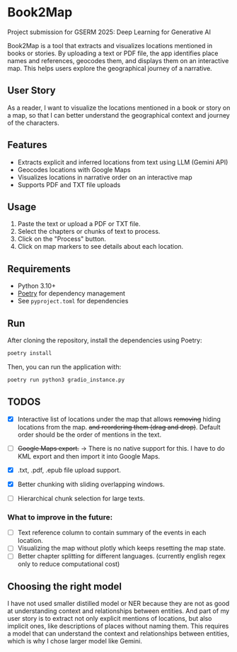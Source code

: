 # Book2Map

Project submission for GSERM 2025: Deep Learning for Generative AI 

Book2Map is a tool that extracts and visualizes locations mentioned in books or stories. By uploading a text or PDF file, the app identifies place names and references, geocodes them, and displays them on an interactive map. This helps users explore the geographical journey of a narrative.

## User Story
As a reader, I want to visualize the locations mentioned in a book or story on a map, so that I can better understand the geographical context and journey of the characters.

## Features
- Extracts explicit and inferred locations from text using LLM (Gemini API)
- Geocodes locations with Google Maps
- Visualizes locations in narrative order on an interactive map
- Supports PDF and TXT file uploads

## Usage
1. Paste the text or upload a PDF or TXT file.
2. Select the chapters or chunks of text to process.
3. Click on the "Process" button.
4. Click on map markers to see details about each location.

## Requirements
- Python 3.10+
- [Poetry](https://python-poetry.org/docs/) for dependency management
- See `pyproject.toml` for dependencies

## Run
After cloning the repository, install the dependencies using Poetry:
```bash
poetry install
```
Then, you can run the application with:
```bash
poetry run python3 gradio_instance.py
```

## TODOS
- [x] Interactive list of locations under the map that allows ~~removing~~ hiding locations from the map. ~~and reordering them (drag and drop)~~. Default order should be the order of mentions in the text.
- [ ] ~~Google Maps export.~~   -> There is no native support for this. I have to do KML export and then import it into Google Maps.
- [x] .txt, .pdf, .epub file upload support.
- [x] Better chunking with sliding overlapping windows.
- [ ] Hierarchical chunk selection for large texts.


### What to improve in the future:
- [ ] Text reference column to contain summary of the events in each location. 
- [ ] Visualizing the map without plotly which keeps resetting the map state.
- [ ] Better chapter splitting for different languages. (currently english regex only to reduce computational cost)

## Choosing the right model
I have not used smaller distilled model or NER because they are not as good at understanding context and relationships between entities. And part of my user story is to extract not only explicit mentions of locations, but also implicit ones, like descriptions of places without naming them. This requires a model that can understand the context and relationships between entities, which is why I chose larger model like Gemini.







